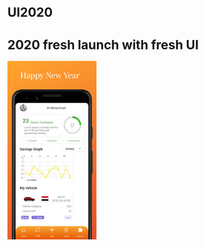 # UI2020

# 2020 fresh launch with fresh UI
 
 <img src="https://github.com/abualgait/UI2020/blob/master/2020.png"  width="200" height="400" >
 
